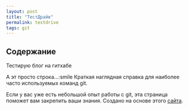 ```yaml
---
layout: post
title: "ТестДрайв"
permalink: testdrive
tags: git
---
```

<h2 id="contents">Содержание</h2>
<p>Тестирую блог на гитхабе</p>
А эт просто строка...:smile
Краткая наглядная справка для наиболее часто используемых команд git. 

Если у вас уже есть небольшой опыт работы с git, эта страница поможет вам закрепить ваши знания. Создано на основе этого [сайта](https://marklodato.github.io/visual-git-guide/index-en.html).



